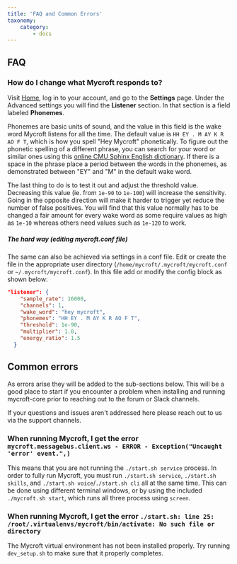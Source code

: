 ```yaml
---
title: 'FAQ and Common Errors'
taxonomy:
    category:
        - docs
---
```

## FAQ

### How do I change what Mycroft responds to?

Visit [Home](https://home.mycroft.ai), log in to your account, and go to the **Settings** page.  Under the Advanced settings you will find the **Listener** section.  In that section is a field labeled **Phonemes**.

Phonemes are basic units of sound, and the value in this field is the wake word Mycroft listens for all the time.  The default value is `HH EY . M AY K R AO F T`, which is how you spell "Hey Mycroft" phonetically.  To figure out the phonetic spelling of a different phrase, you can search for your word or similar ones using this [online CMU Sphinx English dictionary][cmudict]. If there is a space in the phrase place a period between the words in the phonemes, as demonstrated between "EY" and "M" in the default wake word.

The last thing to do is to test it out and adjust the threshold value. Decreasing this value (ie. from `1e-90` to `1e-100`) will increase the sensitivity. Going in the opposite direction will make it harder to trigger yet reduce the number of false positives. You will find that this value normally has to be changed a fair amount for every wake word as some require values as high as `1e-10` whereas others need values such as `1e-120` to work.

[cmudict]:http://www.speech.cs.cmu.edu/cgi-bin/cmudict

##### The hard way (editing mycroft.conf file)

The same can also be achieved via settings in a conf file.  Edit or create the file in the appropriate user directory (`/home/mycroft/.mycroft/mycroft.conf` or `~/.mycroft/mycroft.conf`). In this file add or modify the config block as shown below:
 
 ```json
 "listener": {
     "sample_rate": 16000,
     "channels": 1,
     "wake_word": "hey mycroft",
     "phonemes": "HH EY . M AY K R AO F T",
     "threshold": 1e-90,
     "multiplier": 1.0,
     "energy_ratio": 1.5
   }
```

## Common errors
As errors arise they will be added to the sub-sections below. This will be a good place to start if you encounter a problem when installing and running mycroft-core prior to reaching out to the forum or Slack channels. 

If your questions and issues aren't addressed here please reach out to us via the support channels.

### When running Mycroft, I get the error `mycroft.messagebus.client.ws - ERROR - Exception("Uncaught 'error' event.",)`

This means that you are not running the `./start.sh service` process. In order to fully run Mycroft, you must run `./start.sh service`, `./start.sh skills`, and `./start.sh voice`/`./start.sh cli` all at the same time. This can be done using different terminal windows, or by using the included `./mycroft.sh start`, which runs all three process using `screen`.

### When running Mycroft, I get the error `./start.sh: line 25: /root/.virtualenvs/mycroft/bin/activate: No such file or directory`

The Mycroft virtual environment has not been installed properly. Try running `dev_setup.sh` to make sure that it properly completes.

